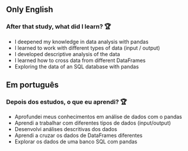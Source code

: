 ## Only English
### After that study, what did I learn? :trophy:

- I deepened my knowledge in data analysis with pandas
- I learned to work with different types of data (input / output)
- I developed descriptive analysis of the data
- I learned how to cross data from different DataFrames
- Exploring the data of an SQL database with pandas 


## Em português
### Depois dos estudos, o que eu aprendi? :trophy:

- Aprofundei meus conhecimentos em análise de dados com o pandas
- Aprendi a trabalhar com diferentes tipos de dados (input/output)
- Desenvolvi análises descritivas dos dados
- Aprendi a cruzar os dados de DataFrames diferentes
- Explorar os dados de uma banco SQL com pandas
